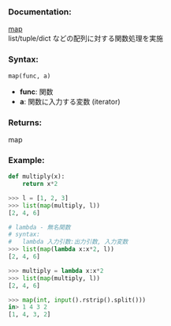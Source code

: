 ### Documentation:

[map](https://docs.python.org/ja/3/library/functions.html#map)  
list/tuple/dict などの配列に対する関数処理を実施

### Syntax:

```map(func, a)```

- **func**: 関数  
- **a**: 関数に入力する変数 (iterator)  

### Returns:

map

### Example: 

```python
def multiply(x):
    return x*2

>>> l = [1, 2, 3]
>>> list(map(multiply, l))
[2, 4, 6]

# lambda - 無名関数 
# syntax:
#   lambda 入力引数:出力引数, 入力変数
>>> list(map(lambda x:x*2, l))
[2, 4, 6]

>>> multiply = lambda x:x*2
>>> list(map(multiply, l))
[2, 4, 6]

>>> map(int, input().rstrip().split()))
in> 1 4 3 2
[1, 4, 3, 2]

```
